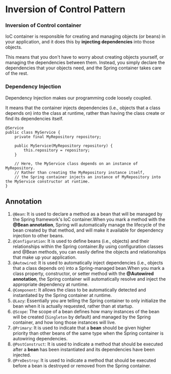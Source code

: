 #  Inversion of Control Pattern

### Inversion of Control container
IoC container is responsible for creating and managing objects (or beans) in your application, and it does this by **injecting dependencies** into those objects.

This means that you don't have to worry about creating objects yourself, or managing the dependencies between them. Instead, you simply declare the dependencies that your objects need, and the Spring container takes care of the rest.



### Dependency Injection
Dependency Injection makes our programming code loosely coupled.

It means that the container injects dependencies (i.e., objects that a class depends on) into the class at runtime, rather than having the class create or find its dependencies itself.

```
@Service
public class MyService {
    private final MyRepository repository;

    public MyService(MyRepository repository) {
        this.repository = repository;
    }

    // Here, the MyService class depends on an instance of MyRepository. 
    // Rather than creating the MyRepository instance itself, 
    // the Spring container injects an instance of MyRepository into the MyService constructor at runtime.
}

```

## Annotation

1. ``@Bean``: It is used to declare a method as a bean that will be managed by the Spring framework's IoC container.When you mark a method with the **@Bean annotation**, Spring will automatically manage the lifecycle of the bean created by that method, and will make it available for dependency injection to other beans.
2. ``@Configuration``: It is used to define beans (i.e., objects) and their relationships within the Spring container.By using configuration classes and @Bean methods, you can easily define the objects and relationships that make up your application.
3. ``@Autowired``: It is used to automatically inject dependencies (i.e., objects that a class depends on) into a Spring-managed bean.When you mark a class property, constructor, or setter method with the **@Autowired annotation**, the Spring container will automatically resolve and inject the appropriate dependency at runtime.
4. ``@Component``: It allows the class to be automatically detected and instantiated by the Spring container at runtime.
5. ``@Lazy``: Essentially you are telling the Spring container to only initialize the bean when it is actually requested, rather than at startup.
6. ``@Scope``: The scope of a bean defines how many instances of the bean will be created (```Singleton``` by default) and managed by the Spring container, and how long those instances will live.
7. ``@Primary``: It  is used to indicate that a **bean** should be given higher priority than other beans of the same type when the Spring container is autowiring dependencies.
8. ``@PostConstruct``: It is used to indicate a method that should be executed after a **bean** has been instantiated and its dependencies have been injected.
9. ``@PreDestroy``: It is used to indicate a method that should be executed before a bean is destroyed or removed from the Spring container.